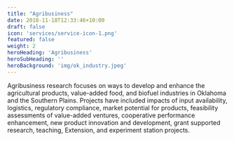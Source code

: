 ```yaml
---
title: "Agribusiness"
date: 2018-11-18T12:33:46+10:00
draft: false
icon: 'services/service-icon-1.png'
featured: false
weight: 2
heroHeading: 'Agribusiness'
heroSubHeading: ''
heroBackground: 'img/ok_industry.jpeg'
---
```


Agribusiness research focuses on ways to develop and enhance the agricultural products, value-added food, and biofuel industries in Oklahoma and the Southern Plains. Projects have included impacts of input availability, logistics, regulatory compliance, market potential for products, feasibility assessments of value-added ventures, cooperative performance enhancement, new product innovation and development, grant supported research, teaching, Extension, and experiment station projects.
